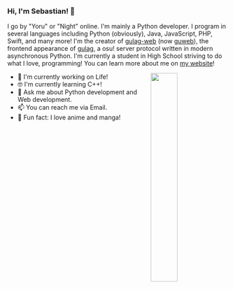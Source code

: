 ### Hi, I'm Sebastian! 👋

I go by "Yoru" or "Night" online. I'm mainly a Python developer. I program in several languages including Python (obviously), Java, JavaScript, PHP, Swift, and many more! I'm the creator of [gulag-web](https://github.com/yo-ru/gulag-web) (now [guweb](https://github.com/varkaria/guweb)), the frontend appearance of [gulag](https://github.com/cmyui/gulag), a osu! server protocol written in modern asynchronous Python. I'm currently a student in High School striving to do what I love, programming! You can learn more about me on [my website](https://sebastianbishop.com)!

<img align="right" width="35%" src="https://github-readme-stats.vercel.app/api?username=yo-ru&count_private=true&show_icons=true&theme=react" />

- 🚀  I'm currently working on Life!
- 🤓  I'm currently learning C++!
- 💬  Ask me about Python development and Web development.
- 📫  You can reach me via Email.
- 💢  Fun fact: I love anime and manga!

